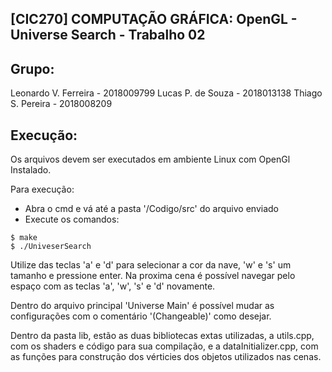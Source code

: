 ## [CIC270] COMPUTAÇÃO GRÁFICA: OpenGL - Universe Search - Trabalho 02

## Grupo:
Leonardo V. Ferreira - 2018009799
Lucas P. de Souza  - 2018013138
Thiago S. Pereira - 2018008209

## Execução:
Os arquivos devem ser executados em ambiente
Linux com OpenGl Instalado.

Para execução:
- Abra o cmd e vá até a pasta '/Codigo/src' do arquivo enviado 
- Execute os comandos: 

```
$ make
$ ./UniveserSearch
```

Utilize das teclas 'a' e 'd' para selecionar a cor da nave,
'w' e 's' um tamanho e pressione enter. Na proxima
cena é possível navegar pelo espaço com as 
teclas 'a', 'w', 's' e 'd' novamente.

Dentro do arquivo principal 'Universe Main' é possível
mudar as configurações com o comentário
'(Changeable)' como desejar.

Dentro da pasta lib, estão as duas bibliotecas
extas utilizadas, a utils.cpp, com os shaders e código
para sua compilação, e a dataInitializer.cpp, com
as funções para construção dos vérticies dos objetos
utilizados nas cenas.
